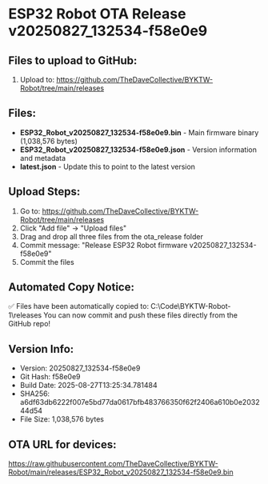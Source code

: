 # ESP32 Robot OTA Release v20250827_132534-f58e0e9

## Files to upload to GitHub:
1. Upload to: https://github.com/TheDaveCollective/BYKTW-Robot/tree/main/releases

## Files:
- **ESP32_Robot_v20250827_132534-f58e0e9.bin** - Main firmware binary (1,038,576 bytes)
- **ESP32_Robot_v20250827_132534-f58e0e9.json** - Version information and metadata
- **latest.json** - Update this to point to the latest version

## Upload Steps:
1. Go to: https://github.com/TheDaveCollective/BYKTW-Robot/tree/main/releases
2. Click "Add file" -> "Upload files"
3. Drag and drop all three files from the ota_release folder
4. Commit message: "Release ESP32 Robot firmware v20250827_132534-f58e0e9"
5. Commit the files

## Automated Copy Notice:
✅ Files have been automatically copied to: C:\Code\BYKTW-Robot-1\releases
You can now commit and push these files directly from the GitHub repo!

## Version Info:
- Version: 20250827_132534-f58e0e9
- Git Hash: f58e0e9
- Build Date: 2025-08-27T13:25:34.781484
- SHA256: a6df63db6222f007e5bd77da0617bfb483766350f62f2406a610b0e203244d54
- File Size: 1,038,576 bytes

## OTA URL for devices:
https://raw.githubusercontent.com/TheDaveCollective/BYKTW-Robot/main/releases/ESP32_Robot_v20250827_132534-f58e0e9.bin

